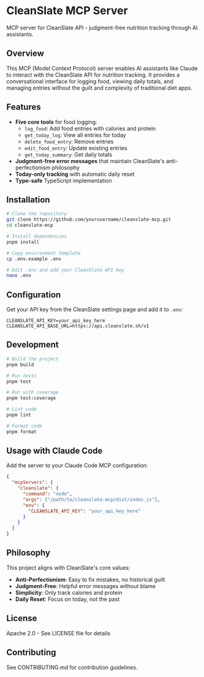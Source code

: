 # CleanSlate MCP Server

MCP server for CleanSlate API - judgment-free nutrition tracking through AI assistants.

## Overview

This MCP (Model Context Protocol) server enables AI assistants like Claude to interact with the CleanSlate API for nutrition tracking. It provides a conversational interface for logging food, viewing daily totals, and managing entries without the guilt and complexity of traditional diet apps.

## Features

- **Five core tools** for food logging:
  - `log_food`: Add food entries with calories and protein
  - `get_today_log`: View all entries for today
  - `delete_food_entry`: Remove entries
  - `edit_food_entry`: Update existing entries
  - `get_today_summary`: Get daily totals
- **Judgment-free error messages** that maintain CleanSlate's anti-perfectionism philosophy
- **Today-only tracking** with automatic daily reset
- **Type-safe** TypeScript implementation

## Installation

```bash
# Clone the repository
git clone https://github.com/yourusername/cleanslate-mcp.git
cd cleanslate-mcp

# Install dependencies
pnpm install

# Copy environment template
cp .env.example .env

# Edit .env and add your CleanSlate API key
nano .env
```

## Configuration

Get your API key from the CleanSlate settings page and add it to `.env`:

```env
CLEANSLATE_API_KEY=your_api_key_here
CLEANSLATE_API_BASE_URL=https://api.cleanslate.sh/v1
```

## Development

```bash
# Build the project
pnpm build

# Run tests
pnpm test

# Run with coverage
pnpm test:coverage

# Lint code
pnpm lint

# Format code
pnpm format
```

## Usage with Claude Code

Add the server to your Claude Code MCP configuration:

```json
{
  "mcpServers": {
    "cleanslate": {
      "command": "node",
      "args": ["/path/to/cleanslate-mcp/dist/index.js"],
      "env": {
        "CLEANSLATE_API_KEY": "your_api_key_here"
      }
    }
  }
}
```

## Philosophy

This project aligns with CleanSlate's core values:

- **Anti-Perfectionism**: Easy to fix mistakes, no historical guilt
- **Judgment-Free**: Helpful error messages without blame
- **Simplicity**: Only track calories and protein
- **Daily Reset**: Focus on today, not the past

## License

Apache 2.0 - See LICENSE file for details

## Contributing

See CONTRIBUTING.md for contribution guidelines.
